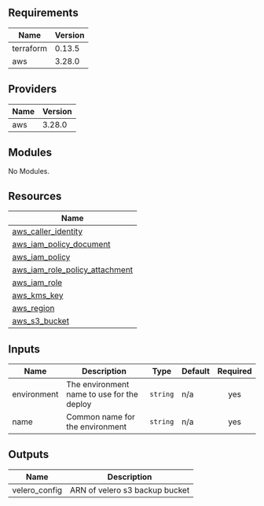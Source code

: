 ## Requirements

| Name | Version |
|------|---------|
| terraform | 0.13.5 |
| aws | 3.28.0 |

## Providers

| Name | Version |
|------|---------|
| aws | 3.28.0 |

## Modules

No Modules.

## Resources

| Name |
|------|
| [aws_caller_identity](https://registry.terraform.io/providers/hashicorp/aws/3.28.0/docs/data-sources/caller_identity) |
| [aws_iam_policy_document](https://registry.terraform.io/providers/hashicorp/aws/3.28.0/docs/data-sources/iam_policy_document) |
| [aws_iam_policy](https://registry.terraform.io/providers/hashicorp/aws/3.28.0/docs/resources/iam_policy) |
| [aws_iam_role_policy_attachment](https://registry.terraform.io/providers/hashicorp/aws/3.28.0/docs/resources/iam_role_policy_attachment) |
| [aws_iam_role](https://registry.terraform.io/providers/hashicorp/aws/3.28.0/docs/resources/iam_role) |
| [aws_kms_key](https://registry.terraform.io/providers/hashicorp/aws/3.28.0/docs/resources/kms_key) |
| [aws_region](https://registry.terraform.io/providers/hashicorp/aws/3.28.0/docs/data-sources/region) |
| [aws_s3_bucket](https://registry.terraform.io/providers/hashicorp/aws/3.28.0/docs/resources/s3_bucket) |

## Inputs

| Name | Description | Type | Default | Required |
|------|-------------|------|---------|:--------:|
| environment | The environment name to use for the deploy | `string` | n/a | yes |
| name | Common name for the environment | `string` | n/a | yes |

## Outputs

| Name | Description |
|------|-------------|
| velero\_config | ARN of velero s3 backup bucket |
